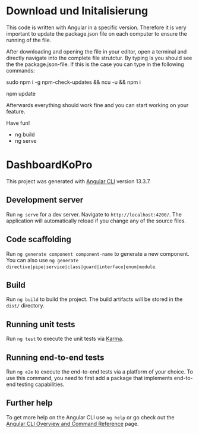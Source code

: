 # Download und Initalisierung

This code is written with Angular in a specific version. Therefore it is very important to update the package.json file on each computer to ensure the running of the file. 

After downloading and opening the file in your editor, open a terminal and directly navigate into the complete file strutctur. By typing ls you should see the the package.json-file. If this is the case you can type in the following commands:

sudo npm i -g npm-check-updates && ncu -u && npm i

npm update

Afterwards everything should work fine and you can start working on your feature. 

Have fun! 


- ng build
- ng serve






# DashboardKoPro

This project was generated with [Angular CLI](https://github.com/angular/angular-cli) version 13.3.7.

## Development server

Run `ng serve` for a dev server. Navigate to `http://localhost:4200/`. The application will automatically reload if you change any of the source files.

## Code scaffolding

Run `ng generate component component-name` to generate a new component. You can also use `ng generate directive|pipe|service|class|guard|interface|enum|module`.

## Build

Run `ng build` to build the project. The build artifacts will be stored in the `dist/` directory.

## Running unit tests

Run `ng test` to execute the unit tests via [Karma](https://karma-runner.github.io).

## Running end-to-end tests

Run `ng e2e` to execute the end-to-end tests via a platform of your choice. To use this command, you need to first add a package that implements end-to-end testing capabilities.

## Further help

To get more help on the Angular CLI use `ng help` or go check out the [Angular CLI Overview and Command Reference](https://angular.io/cli) page.
